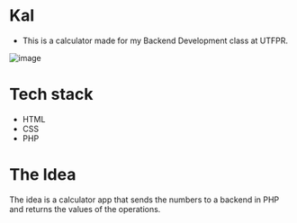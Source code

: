 # Kal
- This is a calculator made for my Backend Development class at UTFPR.

![image](https://github.com/user-attachments/assets/cccee7cb-124a-4fea-904a-4ae142e12b5e)


# Tech stack
- HTML
- CSS
- PHP

# The Idea
The idea is a calculator app that sends the numbers to a backend in PHP and returns the values of the operations.
